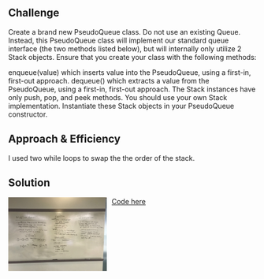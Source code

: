 ## Challenge
<p>Create a brand new PseudoQueue class. Do not use an existing Queue. Instead, this PseudoQueue class will implement our standard queue interface (the two methods listed below), but will internally only utilize 2 Stack objects. Ensure that you create your class with the following methods:

enqueue(value) which inserts value into the PseudoQueue, using a first-in, first-out approach.
dequeue() which extracts a value from the PseudoQueue, using a first-in, first-out approach.
The Stack instances have only push, pop, and peek methods. You should use your own Stack implementation. Instantiate these Stack objects in your PseudoQueue constructor.</p>


## Approach & Efficiency
I used two while loops to swap the the order of the stack.


## Solution
<img src="../assets/challenge11.jpg"
     alt="White Board Picture"
     style="float: left; margin-right: 10px; width: 200px;" />

<a href="../../stack-and-queue/src/main/java/stackandqueues/PseudoQueue.java">Code here</a>